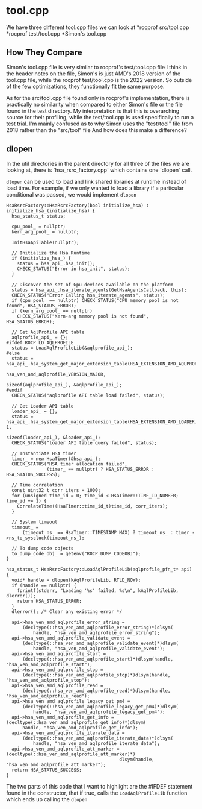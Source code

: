 <h1> tool.cpp </h1>
We have three different tool.cpp files we can look at
*rocprof src/tool.cpp
*rocprof test/tool.cpp
*Simon's tool.cpp

<h2> How They Compare </h2>
Simon's tool.cpp file is very similar to rocprof's test/tool.cpp file
I think in the header notes on the file, Simon's is just AMD's 2018 version of the tool.cpp file, while the rocprof test/tool.cpp is the 2022 version.
So outside of the few optimizations, they functionally fit the same purpose.

As for the src/tool.cpp file found only in rocprof's implementation, there is practically no similarity when compared to either Simon's file or the file found in the test directory.
My interpretation is that this is overarching source for their profiling, while the test/tool.cpp is used specifically to run a test trial. I'm mainly confused as to why Simon uses the "test/tool" file from 2018 rather than the "src/tool" file
And how does this make a difference?


<h2> dlopen </h2>
In the util directories in the parent directory for all three of the files we are looking at, there is `hsa_rsrc_factory.cpp` which contains one `dlopen` call.

`dlopen` can be used to load and link shared libraries at runtime instead of load time. For example, if we only wanted to load a library if a particular conditional was passed, we would implement `dlopen`

```
HsaRsrcFactory::HsaRsrcFactory(bool initialize_hsa) : initialize_hsa_(initialize_hsa) {
  hsa_status_t status;

  cpu_pool_ = nullptr;
  kern_arg_pool_ = nullptr;

  InitHsaApiTable(nullptr);

  // Initialize the Hsa Runtime
  if (initialize_hsa_) {
    status = hsa_api_.hsa_init();
    CHECK_STATUS("Error in hsa_init", status);
  }

  // Discover the set of Gpu devices available on the platform
  status = hsa_api_.hsa_iterate_agents(GetHsaAgentsCallback, this);
  CHECK_STATUS("Error Calling hsa_iterate_agents", status);
  if (cpu_pool_ == nullptr) CHECK_STATUS("CPU memory pool is not found", HSA_STATUS_ERROR);
  if (kern_arg_pool_ == nullptr)
    CHECK_STATUS("Kern-arg memory pool is not found", HSA_STATUS_ERROR);

  // Get AqlProfile API table
  aqlprofile_api_ = {};
#ifdef ROCP_LD_AQLPROFILE
  status = LoadAqlProfileLib(&aqlprofile_api_);
#else
  status = hsa_api_.hsa_system_get_major_extension_table(HSA_EXTENSION_AMD_AQLPROFILE,
                                                         hsa_ven_amd_aqlprofile_VERSION_MAJOR,
                                                         sizeof(aqlprofile_api_), &aqlprofile_api_);
#endif
  CHECK_STATUS("aqlprofile API table load failed", status);

  // Get Loader API table
  loader_api_ = {};
  status = hsa_api_.hsa_system_get_major_extension_table(HSA_EXTENSION_AMD_LOADER, 1,
                                                         sizeof(loader_api_), &loader_api_);
  CHECK_STATUS("loader API table query failed", status);

  // Instantiate HSA timer
  timer_ = new HsaTimer(&hsa_api_);
  CHECK_STATUS("HSA timer allocation failed",
               (timer_ == nullptr) ? HSA_STATUS_ERROR : HSA_STATUS_SUCCESS);

  // Time correlation
  const uint32_t corr_iters = 1000;
  for (unsigned time_id = 0; time_id < HsaTimer::TIME_ID_NUMBER; time_id += 1) {
    CorrelateTime((HsaTimer::time_id_t)time_id, corr_iters);
  }

  // System timeout
  timeout_ =
      (timeout_ns_ == HsaTimer::TIMESTAMP_MAX) ? timeout_ns_ : timer_->ns_to_sysclock(timeout_ns_);

  // To dump code objects
  to_dump_code_obj_ = getenv("ROCP_DUMP_CODEOBJ");
}

hsa_status_t HsaRsrcFactory::LoadAqlProfileLib(aqlprofile_pfn_t* api) {
  void* handle = dlopen(kAqlProfileLib, RTLD_NOW);
  if (handle == nullptr) {
    fprintf(stderr, "Loading '%s' failed, %s\n", kAqlProfileLib, dlerror());
    return HSA_STATUS_ERROR;
  }
  dlerror(); /* Clear any existing error */

  api->hsa_ven_amd_aqlprofile_error_string =
      (decltype(::hsa_ven_amd_aqlprofile_error_string)*)dlsym(
          handle, "hsa_ven_amd_aqlprofile_error_string");
  api->hsa_ven_amd_aqlprofile_validate_event =
      (decltype(::hsa_ven_amd_aqlprofile_validate_event)*)dlsym(
          handle, "hsa_ven_amd_aqlprofile_validate_event");
  api->hsa_ven_amd_aqlprofile_start =
      (decltype(::hsa_ven_amd_aqlprofile_start)*)dlsym(handle, "hsa_ven_amd_aqlprofile_start");
  api->hsa_ven_amd_aqlprofile_stop =
      (decltype(::hsa_ven_amd_aqlprofile_stop)*)dlsym(handle, "hsa_ven_amd_aqlprofile_stop");
  api->hsa_ven_amd_aqlprofile_read =
      (decltype(::hsa_ven_amd_aqlprofile_read)*)dlsym(handle, "hsa_ven_amd_aqlprofile_read");
  api->hsa_ven_amd_aqlprofile_legacy_get_pm4 =
      (decltype(::hsa_ven_amd_aqlprofile_legacy_get_pm4)*)dlsym(
          handle, "hsa_ven_amd_aqlprofile_legacy_get_pm4");
  api->hsa_ven_amd_aqlprofile_get_info = (decltype(::hsa_ven_amd_aqlprofile_get_info)*)dlsym(
      handle, "hsa_ven_amd_aqlprofile_get_info");
  api->hsa_ven_amd_aqlprofile_iterate_data =
      (decltype(::hsa_ven_amd_aqlprofile_iterate_data)*)dlsym(
          handle, "hsa_ven_amd_aqlprofile_iterate_data");
  api->hsa_ven_amd_aqlprofile_att_marker = (decltype(::hsa_ven_amd_aqlprofile_att_marker)*)
                                          dlsym(handle, "hsa_ven_amd_aqlprofile_att_marker");
  return HSA_STATUS_SUCCESS;
}
```

The two parts of this code that I want to highlight are the #IFDEF statement found in the constructor, that if true, calls the `LoadAqlProfileLib` function which ends up calling the `dlopen`